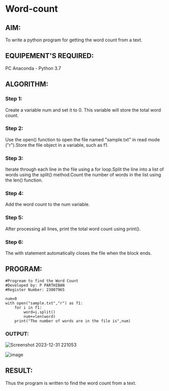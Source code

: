 # Word-count
## AIM:
To write a python program for getting the word count from a text.
## EQUIPEMENT'S REQUIRED: 
PC
Anaconda - Python 3.7
## ALGORITHM: 
### Step 1:
Create a variable num and set it to 0. This variable will store the total word count.
### Step 2: 
Use the open() function to open the file named "sample.txt" in read mode ("r").Store the file object in a variable, such as f1.
### Step 3: 
Iterate through each line in the file using a for loop.Split the line into a list of words using the split() method.Count the number of words in the list using the len() function.
### Step 4:  
Add the word count to the num variable.
### Step 5: 
After processing all lines, print the total word count using print().
### Step 6: 
The with statement automatically closes the file when the block ends.


## PROGRAM:
```
#Progream to find the Word Count
#Developed by: P PARTHIBAN
#Register Number: 23007965

num=0
with open("sample.txt","r") as f1:
    for i in f1:
        word=i.split()
        num+=len(word)
    print("The number of words are in the file is",num)
```
### OUTPUT:
![Screenshot 2023-12-31 221053](https://github.com/23007965/Word-count/assets/138971238/6789dce9-df00-423e-8b47-7bac8a58d2a8)

![image](https://github.com/23007965/Word-count/assets/138971238/a534cf52-63e4-4220-8094-a4772fb5a48e)



## RESULT:
Thus the program is written to find the word count from a text.
